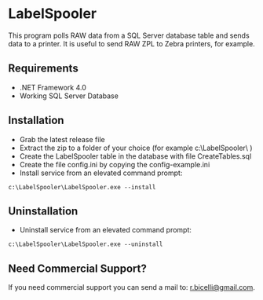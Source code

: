 LabelSpooler
============

This program polls RAW data from a SQL Server database table and sends data to a printer.
It is useful to send RAW ZPL to Zebra printers, for example.  

Requirements
------------

- .NET Framework 4.0
- Working SQL Server Database

Installation
------------

- Grab the latest release file
- Extract the zip to a folder of your choice (for example c:\LabelSpooler\ ) 
- Create the LabelSpooler table in the database with file CreateTables.sql
- Create the file config.ini by copying the config-example.ini
- Install service from an elevated command prompt:
```
c:\LabelSpooler\LabelSpooler.exe --install
```

Uninstallation
--------------

- Uninstall service from an elevated command prompt:

```
c:\LabelSpooler\LabelSpooler.exe --uninstall
```

Need Commercial Support?
------------------------

If you need commercial support you can send a mail to: r.bicelli@gmail.com.